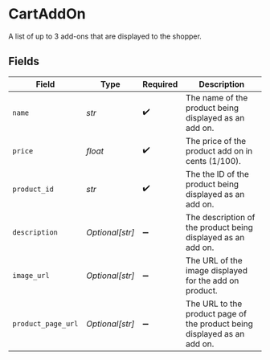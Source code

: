 # CartAddOn

A list of up to 3 add-ons that are displayed to the shopper.


## Fields

| Field                                                                    | Type                                                                     | Required                                                                 | Description                                                              |
| ------------------------------------------------------------------------ | ------------------------------------------------------------------------ | ------------------------------------------------------------------------ | ------------------------------------------------------------------------ |
| `name`                                                                   | *str*                                                                    | :heavy_check_mark:                                                       | The name of the product being displayed as an add on.                    |
| `price`                                                                  | *float*                                                                  | :heavy_check_mark:                                                       | The price of the product add on in cents (1/100).                        |
| `product_id`                                                             | *str*                                                                    | :heavy_check_mark:                                                       | The the ID of the product being displayed as an add on.                  |
| `description`                                                            | *Optional[str]*                                                          | :heavy_minus_sign:                                                       | The description of the product being displayed as an add on.             |
| `image_url`                                                              | *Optional[str]*                                                          | :heavy_minus_sign:                                                       | The URL of the image displayed for the add on product.                   |
| `product_page_url`                                                       | *Optional[str]*                                                          | :heavy_minus_sign:                                                       | The URL to the product page of the product being displayed as an add on. |